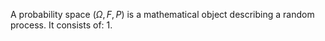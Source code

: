 A probability space $(\Omega, F, P)$ is a mathematical object describing a random process.
It consists of:
1. 